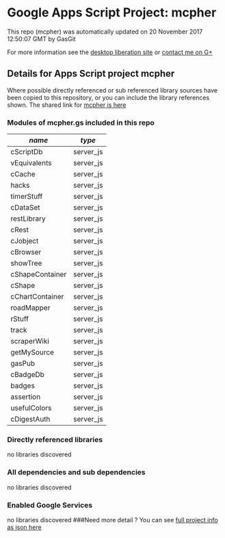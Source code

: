 # Google Apps Script Project: mcpher
This repo (mcpher) was automatically updated on 20 November 2017 12:50:07 GMT by GasGit

For more information see the [desktop liberation site](http://ramblings.mcpher.com/Home/excelquirks/drivesdk/gettinggithubready "desktop liberation") or [contact me on G+](https://plus.google.com/+BruceMcpherson "Bruce McPherson - GDE")
## Details for Apps Script project mcpher
Where possible directly referenced or sub referenced library sources have been copied to this repository, or you can include the library references shown. 
The shared link for [mcpher is here](https://script.google.com/d/1hhJ8M6z99XccL8WRq2d24-pWGwhq8EfYNaQIQV0CEe5gE1HbBoF4X9W_/edit?usp=sharing "open in the GAS IDE")

### Modules of mcpher.gs included in this repo
*name*|*type*
--- | --- 
cScriptDb| server_js
vEquivalents| server_js
cCache| server_js
hacks| server_js
timerStuff| server_js
cDataSet| server_js
restLibrary| server_js
cRest| server_js
cJobject| server_js
cBrowser| server_js
showTree| server_js
cShapeContainer| server_js
cShape| server_js
cChartContainer| server_js
roadMapper| server_js
rStuff| server_js
track| server_js
scraperWiki| server_js
getMySource| server_js
gasPub| server_js
cBadgeDb| server_js
badges| server_js
assertion| server_js
usefulColors| server_js
cDigestAuth| server_js
### Directly referenced libraries
no libraries discovered
### All dependencies and sub dependencies
no libraries discovered
### Enabled Google Services
no libraries discovered
###Need more detail ?
You can see [full project info as json here](info.json)

